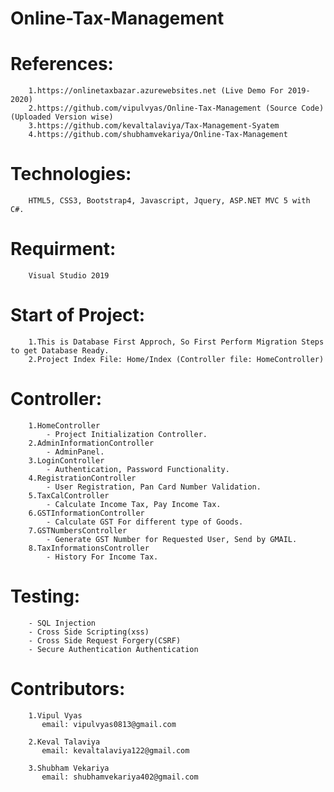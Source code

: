 #                                                 Online-Tax-Management
								
# References: 
		1.https://onlinetaxbazar.azurewebsites.net (Live Demo For 2019-2020)
		2.https://github.com/vipulvyas/Online-Tax-Management (Source Code)(Uploaded Version wise)
		3.https://github.com/kevaltalaviya/Tax-Management-Syatem
		4.https://github.com/shubhamvekariya/Online-Tax-Management
			 
# Technologies: 
		HTML5, CSS3, Bootstrap4, Javascript, Jquery, ASP.NET MVC 5 with C#.
# Requirment:
		Visual Studio 2019

# Start of Project: 
		1.This is Database First Approch, So First Perform Migration Steps to get Database Ready.
		2.Project Index File: Home/Index (Controller file: HomeController)
		
# Controller:
		1.HomeController
			- Project Initialization Controller.
		2.AdminInformationController
			- AdminPanel.
		3.LoginController
			- Authentication, Password Functionality.
		4.RegistrationController
			- User Registration, Pan Card Number Validation.
		5.TaxCalController
			- Calculate Income Tax, Pay Income Tax.
		6.GSTInformationController
			- Calculate GST For different type of Goods.
		7.GSTNumbersController
			- Generate GST Number for Requested User, Send by GMAIL.
		8.TaxInformationsController
			- History For Income Tax.
			
# Testing:
		- SQL Injection
		- Cross Side Scripting(xss)
		- Cross Side Request Forgery(CSRF)
		- Secure Authentication Authentication
			
# Contributors:
		1.Vipul Vyas
		   email: vipulvyas0813@gmail.com
		   
		2.Keval Talaviya
		   email: kevaltalaviya122@gmail.com
		   
		3.Shubham Vekariya
		   email: shubhamvekariya402@gmail.com

		

